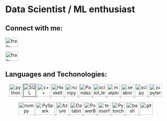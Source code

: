 

<!---
N34R20/N34R20 is a ✨ special ✨ repository because its `README.md` (this file) appears on your GitHub profile.
You can click the Preview link to take a look at your changes.
--->

<!---
Title
--->

<h1 align="left"> Data Scientist / ML enthusiast </h2>

<!-- 
Contact
--->

<h2 align="left"> Connect with me: </h2>
<p align="left">
<a href="https://www.linkedin.com/in/francisco-olmos-/" target="blank"><img align="center" src="https://cdn.jsdelivr.net/npm/simple-icons@3.0.1/icons/linkedin.svg" alt="fran-olmos" height="30" width="40" /></a> 
  
<p align="left">
<a href="francisco.olmos.99@gmail.com" target="blank"><img align="center" src="https://upload.wikimedia.org/wikipedia/commons/4/4e/Gmail_Icon.png" alt="fran-olmos" height="30" width="40" /></a> 

  <!-- 
Lenguages & Techonologies
--->

<h2 align="left">Languages and Techonologies:</h2>

<p align="center">
  <a href="https://www.python.org" target="_blank"> <img src="https://i1.wp.com/www.inferencelab.com/wp-content/uploads/Python-logo-notext.svg_.png?w=1024" alt="python" width="40" height="40"/> </a>
  <a href="" target="_blank"> <img src="https://www.tec-innova.mx/wp-content/uploads/2021/12/Imagen1.png" alt="SQL" width="40" height="40"/> </a>
  <a href="https://es.wikipedia.org/wiki/C%2B%2B" target="_blank"> <img src="https://upload.wikimedia.org/wikipedia/commons/1/18/ISO_C%2B%2B_Logo.svg" alt="c++" width="40" height="40"/> </a> 
  <a href="https://www.haskell.org/" target="_blank"> <img src="https://cdn-icons-png.flaticon.com/512/5968/5968259.png" alt="Haskell" width="40" height="40"/> </a> 
  <a href="https://numpy.org/" target="_blank"> <img src="https://upload.wikimedia.org/wikipedia/commons/3/31/NumPy_logo_2020.svg" alt="numpy" width="40" height="40"/> </a> 
  <a href="https://pandas.pydata.org/" target="_blank"> <img src="https://upload.wikimedia.org/wikipedia/commons/2/22/Pandas_mark.svg" alt="Pandas" width="40" height="40"/> </a> 
  <a href="https://scikit-learn.org/" target="_blank"> <img src="https://upload.wikimedia.org/wikipedia/commons/0/05/Scikit_learn_logo_small.svg" alt="scikit_learn" width="40" height="40"/> 
  </a> <a href="https://matplotlib.org/" target="_blank"> <img src="https://matplotlib.org/3.1.1/_static/logo2_compressed.svg" alt="matplotlib" width="40" height="40"/> </a> 
  <a href="https://seaborn.pydata.org/" target="_blank"> <img src="https://seaborn.pydata.org/_images/logo-tall-lightbg.svg" alt="seaborn" width="40" height="40"/> </a>
  <a href="https://scipy.org/" target="_blank"> <img src="https://upload.wikimedia.org/wikipedia/commons/b/b2/SCIPY_2.svg" alt="scipy" width="40" height="40"/> </a>
  <a href="https://jupyter.org/" target="_blank"> <img src="https://upload.wikimedia.org/wikipedia/commons/3/38/Jupyter_logo.svg" alt="jupyter-notebook" width="40" height="40"/> </a>
</p>

<p align="center">
  <a href="https://www.docker.com/" target="_blank"> <img src="https://www.docker.com/wp-content/uploads/2022/03/vertical-logo-monochromatic.png" alt="numpy" width="50" 
height="40"/> </a>
  <a href="https://spark.apache.org/docs/latest/api/python/" target="_blank"> <img src="https://www.vectorlogo.zone/logos/apache_spark/apache_spark-ar21.png" alt="PySpark" width="60" height="40"/> </a>
  <a href="https://azure.microsoft.com/es-es/" target="_blank"> <img src="https://upload.wikimedia.org/wikipedia/commons/thumb/f/fa/Microsoft_Azure.svg/1200px-Microsoft_Azure.svg.png" alt="Azure" width="40" height="40"/> </a>
  <a href="https://www.databricks.com/" target="_blank"> <img src="https://yt3.googleusercontent.com/_7KEqCHnfwYCkZmPrEAinVpFFKpvyK9IGcHDsZtaj68aCOi6Ige1Zl3B6MjHZUuurc-WjEv1tVM=s900-c-k-c0x00ffffff-no-rj" alt="Databricks" width="40" height="40"/> </a>
  <a href="https://powerbi.microsoft.com/es-es/" target="_blank"> <img src="https://e7.pngegg.com/pngimages/820/213/png-clipart-power-bi-business-intelligence-microsoft-corporation-data-visualization-data-analysis-power-bi-dashboard-templates-thumbnail.png" alt="PowerBi" width="40" height="40"/> </a>
  <a href="https://www.tensorflow.org/" target="_blank"> <img src="https://www.vectorlogo.zone/logos/tensorflow/tensorflow-icon.svg" alt="tensorflow" width="40" height="40"/> </a>
  <a href="https://pytorch.org/" target="blank"> <img src="https://upload.wikimedia.org/wikipedia/commons/1/10/PyTorch_logo_icon.svg" alt="Pytorch" width="40" height="40"/> </a>
  <a href="https://es.wikipedia.org/wiki/Bash" target="_blank"> <img src="https://www.vectorlogo.zone/logos/gnu_bash/gnu_bash-icon.svg" alt="bash" width="40" height="40"/> </a> 
  <a href="https://git-scm.com/" target="_blank"> <img src="https://www.vectorlogo.zone/logos/git-scm/git-scm-icon.svg" alt="git" width="40" height="40"/>

</p>



